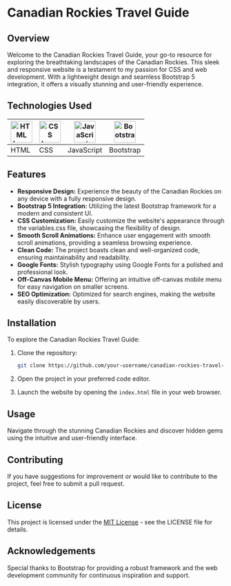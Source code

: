 # Canadian Rockies Travel Guide

## Overview

Welcome to the Canadian Rockies Travel Guide, your go-to resource for exploring the breathtaking landscapes of the Canadian Rockies. This sleek and responsive website is a testament to my passion for CSS and web development. With a lightweight design and seamless Bootstrap 5 integration, it offers a visually stunning and user-friendly experience.

## Technologies Used
| <img src="https://www.w3.org/html/logo/downloads/HTML5_Logo_512.png" alt="HTML Logo" width="50"> | <img src="https://upload.wikimedia.org/wikipedia/commons/d/d5/CSS3_logo_and_wordmark.svg" alt="CSS Logo" width="50"> | <img src="https://upload.wikimedia.org/wikipedia/commons/9/99/Unofficial_JavaScript_logo_2.svg" alt="JavaScript Logo" width="50"> | <img src="https://getbootstrap.com/docs/5.0/assets/img/bootstrap-icons.png" alt="Bootstrap Logo" width="50"> |
| --- | --- | --- | --- |
| HTML | CSS | JavaScript | Bootstrap |



## Features

- **Responsive Design:** Experience the beauty of the Canadian Rockies on any device with a fully responsive design.
- **Bootstrap 5 Integration:** Utilizing the latest Bootstrap framework for a modern and consistent UI.
- **CSS Customization:** Easily customize the website's appearance through the variables.css file, showcasing the flexibility of design.
- **Smooth Scroll Animations:** Enhance user engagement with smooth scroll animations, providing a seamless browsing experience.
- **Clean Code:** The project boasts clean and well-organized code, ensuring maintainability and readability.
- **Google Fonts:** Stylish typography using Google Fonts for a polished and professional look.
- **Off-Canvas Mobile Menu:** Offering an intuitive off-canvas mobile menu for easy navigation on smaller screens.
- **SEO Optimization:** Optimized for search engines, making the website easily discoverable by users.

## Installation

To explore the Canadian Rockies Travel Guide:

1. Clone the repository:

    ```bash
    git clone https://github.com/your-username/canadian-rockies-travel-guide.git
    ```

2. Open the project in your preferred code editor.

3. Launch the website by opening the `index.html` file in your web browser.

## Usage

Navigate through the stunning Canadian Rockies and discover hidden gems using the intuitive and user-friendly interface.

## Contributing

If you have suggestions for improvement or would like to contribute to the project, feel free to submit a pull request.

## License

This project is licensed under the [MIT License](LICENSE) - see the LICENSE file for details.

## Acknowledgements

Special thanks to Bootstrap for providing a robust framework and the web development community for continuous inspiration and support.
